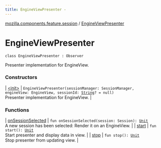 ```yaml
---
title: EngineViewPresenter - 
---
```


[mozilla.components.feature.session](../index.html) / [EngineViewPresenter](./index.html)

# EngineViewPresenter

`class EngineViewPresenter : Observer`

Presenter implementation for EngineView.

### Constructors

| [&lt;init&gt;](-init-.html) | `EngineViewPresenter(sessionManager: SessionManager, engineView: EngineView, sessionId: `[`String`](https://kotlinlang.org/api/latest/jvm/stdlib/kotlin/-string/index.html)`? = null)`<br>Presenter implementation for EngineView. |

### Functions

| [onSessionSelected](on-session-selected.html) | `fun onSessionSelected(session: Session): `[`Unit`](https://kotlinlang.org/api/latest/jvm/stdlib/kotlin/-unit/index.html)<br>A new session has been selected: Render it on an EngineView. |
| [start](start.html) | `fun start(): `[`Unit`](https://kotlinlang.org/api/latest/jvm/stdlib/kotlin/-unit/index.html)<br>Start presenter and display data in view. |
| [stop](stop.html) | `fun stop(): `[`Unit`](https://kotlinlang.org/api/latest/jvm/stdlib/kotlin/-unit/index.html)<br>Stop presenter from updating view. |

